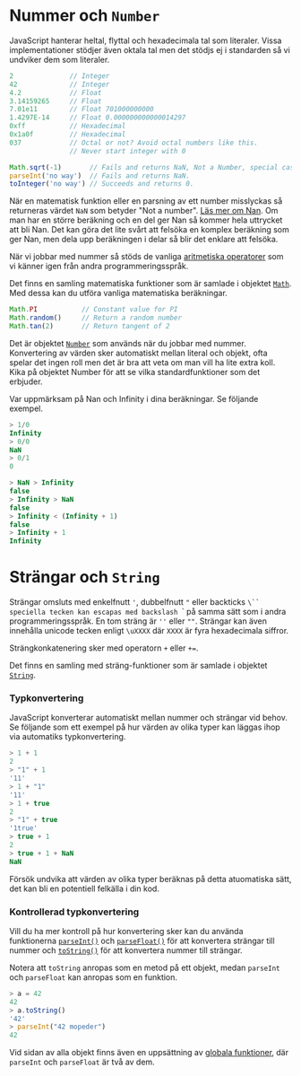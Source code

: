 Nummer och `Number`
==================================

JavaScript hanterar heltal, flyttal och hexadecimala tal som literaler. Vissa implementationer stödjer även oktala tal men det stödjs ej i standarden så vi undviker dem som literaler.

```javascript
2              // Integer
42             // Integer
4.2            // Float
3.14159265     // Float
7.01e11        // Float 701000000000
1.4297E-14     // Float 0.000000000000014297
0xff           // Hexadecimal
0x1a0f         // Hexadecimal
037            // Octal or not? Avoid octal numbers like this.
               // Never start integer with 0

Math.sqrt(-1)       // Fails and returns NaN, Not a Number, special case.
parseInt('no way')  // Fails and returns NaN.
toInteger('no way') // Succeeds and returns 0.
```

När en matematisk funktion eller en parsning av ett number misslyckas så returneras värdet `NaN` som betyder "Not a number". [Läs mer om Nan](https://developer.mozilla.org/en-US/docs/JavaScript/Reference/Global_Objects/NaN). Om man har en större beräkning och en del ger Nan så kommer hela uttrycket att bli Nan. Det kan göra det lite svårt att felsöka en komplex beräkning som ger Nan, men dela upp beräkningen i delar så blir det enklare att felsöka.

När vi jobbar med nummer så stöds de vanliga [aritmetiska operatorer](https://developer.mozilla.org/en-US/docs/JavaScript/Reference/Operators) som vi känner igen från andra programmeringsspråk.

Det finns en samling matematiska funktioner som är samlade i objektet [`Math`](https://developer.mozilla.org/en/JavaScript/Reference/Global_Objects/Math). Med dessa kan du utföra vanliga matematiska beräkningar.

```javascript
Math.PI           // Constant value for PI
Math.random()     // Return a random number
Math.tan(2)       // Return tangent of 2
```

Det är objektet [`Number`](https://developer.mozilla.org/en/JavaScript/Reference/Global_Objects/Number) som används när du jobbar med nummer. Konvertering av värden sker automatiskt mellan literal och objekt, ofta spelar det ingen roll men det är bra att veta om man vill ha lite extra koll. Kika på objektet Number för att se vilka standardfunktioner som det erbjuder.

Var uppmärksam på Nan och Infinity i dina beräkningar. Se följande exempel.

```javascript
> 1/0
Infinity
> 0/0
NaN
> 0/1
0

> NaN > Infinity
false
> Infinity > NaN
false
> Infinity < (Infinity + 1)
false
> Infinity + 1
Infinity
```



Strängar och `String`
==================================

Strängar omsluts med enkelfnutt `'`, dubbelfnutt `"` eller backticks `\`` speciella tecken kan escapas med backslash `\` på samma sätt som i andra programmeringsspråk. En tom sträng är `''` eller `""`. Strängar kan även innehålla unicode tecken enligt `\uXXXX` där `XXXX` är fyra hexadecimala siffror.

Strängkonkatenering sker med operatorn `+` eller `+=`.

Det finns en samling med sträng-funktioner som är samlade i objektet [`String`](https://developer.mozilla.org/en/JavaScript/Reference/Global_Objects/String).



### Typkonvertering

JavaScript konverterar automatiskt mellan nummer och strängar vid behov. Se följande som ett exempel på hur värden av olika typer kan läggas ihop via automatiks typkonvertering.

```javascript
> 1 + 1
2
> "1" + 1
'11'
> 1 + "1"
'11'
> 1 + true
2
> "1" + true
'1true'
> true + 1
2
> true + 1 + NaN
NaN
```

Försök undvika att värden av olika typer beräknas på detta atuomatiska sätt, det kan bli en potentiell felkälla i din kod.



### Kontrollerad typkonvertering

Vill du ha mer kontroll på hur konvertering sker kan du använda funktionerna [`parseInt()`](https://developer.mozilla.org/en/JavaScript/Reference/Global_Objects/parseInt) och [`parseFloat()`](https://developer.mozilla.org/en/JavaScript/Reference/Global_Objects/parseFloat) för att konvertera strängar till nummer och [`toString()`](https://developer.mozilla.org/en/JavaScript/Reference/Global_Objects/Number/toString) för att konvertera nummer till strängar.

Notera att `toString` anropas som en metod på ett objekt, medan `parseInt` och `parseFloat` kan anropas som en funktion.

```javascript
> a = 42
42
> a.toString()
'42'
> parseInt("42 mopeder")
42
```

Vid sidan av alla objekt finns även en uppsättning av [globala funktioner](https://developer.mozilla.org/en-US/docs/Web/JavaScript/Reference/Global_Objects), där `parseInt` och `parseFloat` är två av dem.
